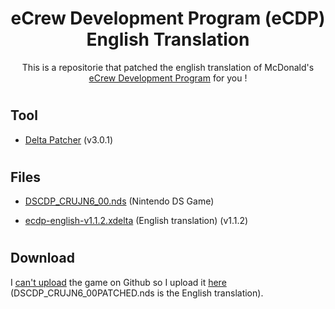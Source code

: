 <div align="center">
  <h1>eCrew Development Program (eCDP) English Translation</h1>
  <p>This is a repositorie that patched the english translation of McDonald's <a href="https://en.wikipedia.org/wiki/ECrew_Development_Program">eCrew Development Program</a> for you !</p>
</div>

#

<h2>Tool</h2>

* <p><a href="https://github.com/marco-calautti/DeltaPatcher/releases/latest">Delta Patcher</a> (v3.0.1)</p>

#

<h2>Files</h2>

* <p><a href="https://archive.org/download/mcdonalds-japan-ecdp-rom-training-nintendo-ds-cartridge-dump/DSCDP_CRUJN6_00.nds">DSCDP_CRUJN6_00.nds</a> (Nintendo DS Game)</p>
* <p><a href="https://github.com/eCDP-English/translation/releases/latest">ecdp-english-v1.1.2.xdelta</a> (English translation) (v1.1.2)</p>

#

<h2>Download</h2>
<p>I <a href="https://github.com/git-lfs/git-lfs/issues/1906">can't upload</a> the game on Github so I upload it <a href="https://mega.nz/folder/VEYGEZwQ#p30log0Sgozq_z8hZJzDQg">here</a> (DSCDP_CRUJN6_00PATCHED.nds is the English translation).</p>
